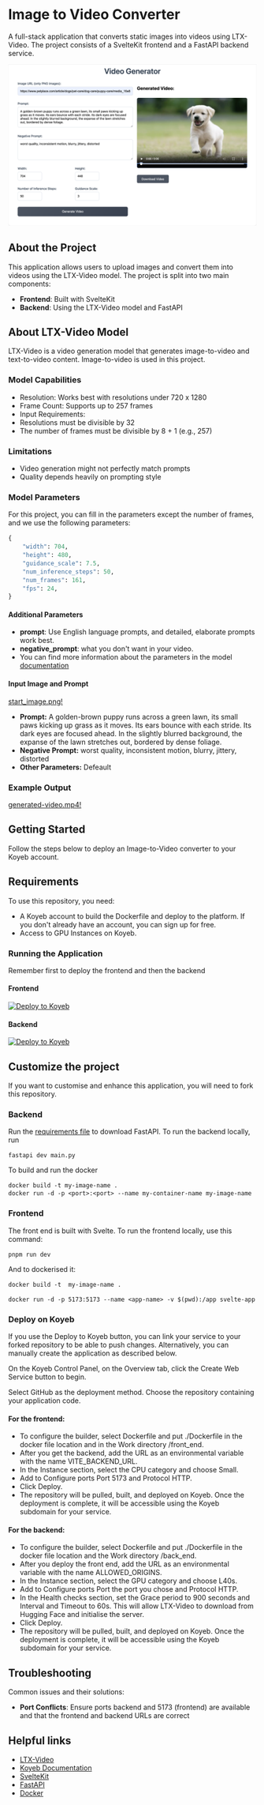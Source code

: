 # Image to Video Converter

A full-stack application that converts static images into videos using LTX-Video. The project consists of a SvelteKit frontend and a FastAPI backend service.

![Puppy Running](demos/demo.png)
## About the Project

This application allows users to upload images and convert them into videos using the LTX-Video model. The project is split into two main components:

- **Frontend**: Built with SvelteKit
- **Backend**: Using the LTX-Video model and FastAPI

## About LTX-Video Model

LTX-Video is a video generation model that generates image-to-video and text-to-video content. Image-to-video is used in this project.

### Model Capabilities
- Resolution: Works best with resolutions under 720 x 1280
- Frame Count: Supports up to 257 frames
- Input Requirements:
- Resolutions must be divisible by 32
- The number of frames must be divisible by 8 + 1 (e.g., 257)
### Limitations
- Video generation might not perfectly match prompts
- Quality depends heavily on prompting style



### Model Parameters
For this project, you can fill in the parameters except the number of frames, and we use the following parameters:

```python
{
    "width": 704,          
    "height": 480,         
    "guidance_scale": 7.5,
    "num_inference_steps": 50,  
    "num_frames": 161,
    "fps": 24,            
}
```
#### Additional Parameters
- **prompt**: Use English language prompts, and detailed, elaborate prompts work best.
- **negative_prompt**: what you don't want in your video.
- You can find more information about the parameters in the model [documentation](https://huggingface.co/docs/diffusers/main/en/api/pipelines/ltx_video#diffusers.LTXImageToVideoPipeline)


#### Input Image and Prompt
[start_image.png!](demos/start_image.png)

- **Prompt:** A golden-brown puppy runs across a green lawn, its small paws kicking up grass as it moves. Its ears bounce with each stride. Its dark eyes are focused ahead. In the slightly blurred background, the expanse of the lawn stretches out, bordered by dense foliage.
- **Negative Prompt:** worst quality, inconsistent motion, blurry, jittery, distorted
- **Other Parameters:** Defeault

### Example Output
[generated-video.mp4!](demos/generated-video.mp4)

## Getting Started

Follow the steps below to deploy an Image-to-Video converter to your Koyeb account.

## Requirements
To use this repository, you need:
- A Koyeb account to build the Dockerfile and deploy to the platform. If you don't already have an account, you can sign up for free.
- Access to GPU Instances on Koyeb.


### Running the Application
Remember first to deploy the frontend and then the backend 

#### Frontend
[![Deploy to Koyeb](https://www.koyeb.com/static/images/deploy/button.svg)](https://app.koyeb.com/deploy?name=image-to-video-frontend&repository=minettebrink%2Fimage-to-video&branch=main&workdir=front_end&builder=dockerfile&dockerfile=.%2FDockerfile&instance_type=small&regions=par&env%5BVITE_BACKEND_URL%5D=https%3A%2F%2Fhelpful-cloe-challenge-0065b024.koyeb.app&ports=5173%3Bhttp%3B%2F&hc_protocol%5B5173%5D=tcp&hc_grace_period%5B5173%5D=5&hc_interval%5B5173%5D=30&hc_restart_limit%5B5173%5D=3&hc_timeout%5B5173%5D=5&hc_path%5B5173%5D=%2F&hc_method%5B5173%5D=get)

#### Backend
[![Deploy to Koyeb](https://www.koyeb.com/static/images/deploy/button.svg)](https://app.koyeb.com/deploy?name=image-to-video-backend&repository=minettebrink%2Fimage-to-video&branch=main&workdir=%2Fback_end&builder=dockerfile&dockerfile=.%2FDockerfile&instance_type=gpu-nvidia-l40s&regions=eu&instances_min=0&autoscaling_sleep_idle_delay=300&env%5BALLOWED_ORIGINS%5D=https%3A%2F%2Fmale-othilia-challenge-af621831.koyeb.app&hc_grace_period%5B8000%5D=900&hc_interval%5B8000%5D=60&hc_timeout%5B8000%5D=60)

## Customize the project
If you want to customise and enhance this application, you will need to fork this repository.

### Backend
Run the [requirements file](back_end/requirements.txt) to download FastAPI. To run the backend locally, run 
```
fastapi dev main.py
```
To build and run the docker 
````
docker build -t my-image-name .
docker run -d -p <port>:<port> --name my-container-name my-image-name
````
### Frontend
The front end is built with Svelte. To run the frontend locally, use this command:
```
pnpm run dev
```
And to dockerised it:
```
docker build -t  my-image-name .
```
```
docker run -d -p 5173:5173 --name <app-name> -v $(pwd):/app svelte-app
```

### Deploy on Koyeb
If you use the Deploy to Koyeb button, you can link your service to your forked repository to be able to push changes. Alternatively, you can manually create the application as described below.

On the Koyeb Control Panel, on the Overview tab, click the Create Web Service button to begin.

Select GitHub as the deployment method.
Choose the repository containing your application code.

#### For the frontend: 
- To configure the builder, select Dockerfile and put ./Dockerfile in the docker file location and in the Work directory /front_end.
- After you get the backend, add the URL as an environmental variable with the name VITE_BACKEND_URL.
- In the Instance section, select the CPU category and choose Small.
- Add to Configure ports Port 5173 and Protocol HTTP.
- Click Deploy.
- The repository will be pulled, built, and deployed on Koyeb. Once the deployment is complete, it will be accessible using the Koyeb subdomain for your service.

#### For the backend: 
- To configure the builder, select Dockerfile and put ./Dockerfile in the docker file location and the Work directory /back_end.
- After you deploy the front end, add the URL as an environmental variable with the name ALLOWED_ORIGINS.
- In the Instance section, select the GPU category and choose L40s.
- Add to Configure ports Port the port you chose and Protocol HTTP.
- In the Health checks section, set the Grace period to 900 seconds and Interval and Timeout to 60s. This will allow LTX-Video to download from Hugging Face and initialise the server.
- Click Deploy.
- The repository will be pulled, built, and deployed on Koyeb. Once the deployment is complete, it will be accessible using the Koyeb subdomain for your service.

 



## Troubleshooting

Common issues and their solutions: 
* **Port Conflicts**: Ensure ports backend and 5173 (frontend) are available and that the frontend and backend URLs are correct



## Helpful links
* [LTX-Video](https://huggingface.co/Lightricks/LTX-Video)
* [Koyeb Documentation](https://www.koyeb.com/docs)
* [SvelteKit](https://kit.svelte.dev/)
* [FastAPI](https://fastapi.tiangolo.com/)
* [Docker](https://www.docker.com/)